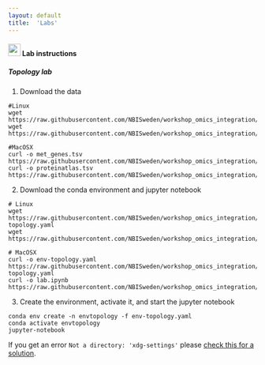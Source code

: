 ```yaml
---
layout: default
title:  'Labs'
---
```


#### <img border="0" src="https://www.svgrepo.com/show/7421/computer.svg" width="25" height="25"> Lab instructions

##### Topology lab

1. Download the data
```
#Linux
wget https://raw.githubusercontent.com/NBISweden/workshop_omics_integration/master/session_topology/data/met_genes.tsv
wget https://raw.githubusercontent.com/NBISweden/workshop_omics_integration/master/session_topology/data/proteinatlas.tsv

#MacOSX
curl -o met_genes.tsv https://raw.githubusercontent.com/NBISweden/workshop_omics_integration/master/session_topology/data/met_genes.tsv
curl -o proteinatlas.tsv https://raw.githubusercontent.com/NBISweden/workshop_omics_integration/master/session_topology/data/proteinatlas.tsv
```

2. Download the conda environment and jupyter notebook
```
# Linux
wget https://raw.githubusercontent.com/NBISweden/workshop_omics_integration/master/session_topology/env-topology.yaml
wget https://raw.githubusercontent.com/NBISweden/workshop_omics_integration/master/session_topology/lab.ipynb

# MacOSX
curl -o env-topology.yaml https://raw.githubusercontent.com/NBISweden/workshop_omics_integration/master/session_topology/env-topology.yaml
curl -o lab.ipynb https://raw.githubusercontent.com/NBISweden/workshop_omics_integration/master/session_topology/lab.ipynb
```

3. Create the environment, activate it, and start the jupyter notebook
```
conda env create -n envtopology -f env-topology.yaml
conda activate envtopology
jupyter-notebook
```

If you get an error `Not a directory: 'xdg-settings'` please [check this for a solution](https://github.com/jupyter/notebook/issues/3746#issuecomment-444957821).
